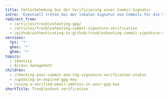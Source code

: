 ```yaml
---
title: Fehlerbehebung bei der Verifizierung einer Commit-Signatur
intro: 'Eventuell treten bei der lokalen Signatur von Commits für die Verifizierung auf {% data variables.product.product_name %} unerwartete Issues auf, die Du beheben musst.'
redirect_from:
  - /articles/troubleshooting-gpg/
  - /articles/troubleshooting-commit-signature-verification
  - /github/authenticating-to-github/troubleshooting-commit-signature-verification/
versions:
  fpt: '*'
  ghes: '*'
  ghae: '*'
topics:
  - Identity
  - Access management
children:
  - /checking-your-commit-and-tag-signature-verification-status
  - /updating-an-expired-gpg-key
  - /using-a-verified-email-address-in-your-gpg-key
shortTitle: Troubleshoot verification
---
```


